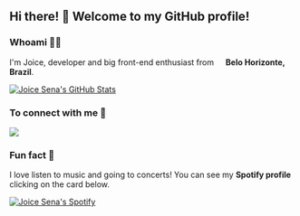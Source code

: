 ## Hi there! 👋 Welcome to my GitHub profile!

### Whoami 👩‍💻
I'm Joice, developer and big front-end enthusiast from <img src="https://image.flaticon.com/icons/svg/197/197386.svg" width="13"/> <b>Belo Horizonte, Brazil</b>.

[![Joice Sena's GitHub Stats](https://github-readme-stats.vercel.app/api?username=joicesena&show_icons=true&theme=dark)](https://github.com/joicesena)

### To connect with me 🚀 

<a href="https://www.linkedin.com/in/joicesena/" target="_blank"><img src="https://img.shields.io/badge/linkedin-%230077B5.svg?&style=for-the-badge&logo=linkedin&logoColor=white"/></a> 

### Fun fact 🌈
I love listen to music and going to concerts! You can see my <b>Spotify profile</b> clicking on the card below.

[![Joice Sena's Spotify](https://spotify-github-profile.vercel.app/api/view?uid=poxajoice&cover_image=true)](https://open.spotify.com/user/poxajoice)
